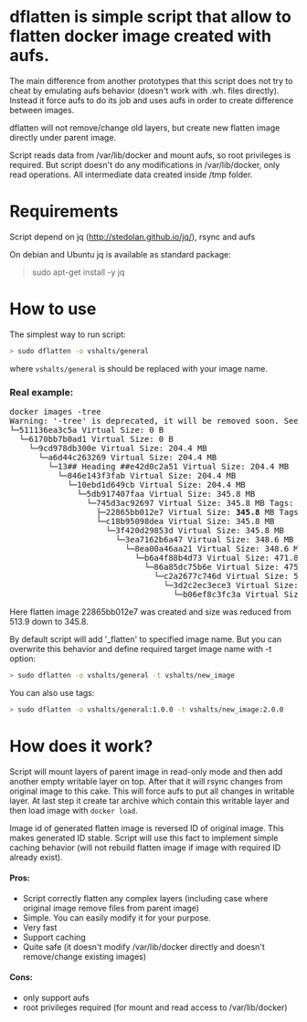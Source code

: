 dflatten is simple script that allow to flatten docker image created with aufs.
===============

The main difference from another prototypes that this script does not try to cheat by emulating aufs behavior (doesn't work with .wh. files directly).
Instead it force aufs to do its job and uses aufs in order to create difference between images.

dflatten will not remove/change old layers, but create new flatten image directly under parent image.

Script reads data from /var/lib/docker and mount aufs, so root privileges is required.
But script doesn't do any modifications in /var/lib/docker, only read operations.
All intermediate data created inside /tmp folder.

Requirements
===============
Script depend on jq (http://stedolan.github.io/jq/), rsync and aufs

On debian and Ubuntu jq is available as standard package:
> sudo apt-get install -y jq

How to use
===============
The simplest way to run script:
```bash
> sudo dflatten -o vshalts/general
```
where `vshalts/general` is should be replaced with your image name.

### Real example:

<pre>
docker images -tree
Warning: '-tree' is deprecated, it will be removed soon. See usage.
└─511136ea3c5a Virtual Size: 0 B
  └─6170bb7b0ad1 Virtual Size: 0 B
    └─9cd978db300e Virtual Size: 204.4 MB
      └─a6d44c263269 Virtual Size: 204.4 MB
        └─13## Heading ##e42d0c2a51 Virtual Size: 204.4 MB
          └─846e143f3fab Virtual Size: 204.4 MB
            └─10ebd1d649cb Virtual Size: 204.4 MB
              └─5db917407faa Virtual Size: 345.8 MB
                └─745d3ac92697 Virtual Size: 345.8 MB Tags: phusion/baseimage:0.9.9
                  ├─22865bb012e7 Virtual Size: <b>345.8</b> MB Tags: <b>vshalts/general_flatten:latest</b>
                  └─c18b95098dea Virtual Size: 345.8 MB
                    └─3f420d29853d Virtual Size: 345.8 MB
                      └─3ea7162b6a47 Virtual Size: 348.6 MB
                        └─8ea00a46aa21 Virtual Size: 348.6 MB
                          └─b6a4f88b4d73 Virtual Size: 471.8 MB
                            └─86a85dc75b6e Virtual Size: 475.5 MB
                              └─c2a2677c746d Virtual Size: 513.9 MB
                                └─3d2c2ec3ece3 Virtual Size: 513.9 MB
                                  └─b06ef8c3fc3a Virtual Size: <b>513.9</b> MB Tags: <b>vshalts/general:latest</b>
</pre>
Here flatten image 22865bb012e7 was created and size was reduced from 513.9 down to 345.8.


By default script will add '_flatten' to specified image name. But you can overwrite this behavior and define required target image name with -t option:

```bash
> sudo dflatten -o vshalts/general -t vshalts/new_image
```

You can also use tags:
```bash
> sudo dflatten -o vshalts/general:1.0.0 -t vshalts/new_image:2.0.0
```

How does it work?
===============

Script will mount layers of parent image in read-only mode and then add another empty writable layer on top.
After that it will rsync changes from original image to this cake. This will force aufs to put all changes in writable layer.
At last step it create tar archive which contain this writable layer and then load image with `docker load`.

Image id of generated flatten image is reversed ID of original image. This makes generated ID stable.
Script will use this fact to implement simple caching behavior (will not rebuild flatten image if image with required ID already exist).


#### Pros:
- Script correctly flatten any complex layers (including case where original image remove files from parent image)
- Simple. You can easily modify it for your purpose.
- Very fast
- Support caching
- Quite safe (it doesn't modify /var/lib/docker directly and doesn't remove/change existing images)

#### Cons:
- only support aufs
- root privileges required (for mount and read access to /var/lib/docker)